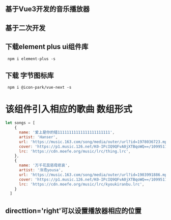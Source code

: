 ## 基于Vue3开发的音乐播放器

## 基于二次开发

## 下载element plus ui组件库
```shell
 npm i element-plus -s
```
## 下载 字节图标库
```shell
 npm i @icon-park/vue-next -s 
```

# 该组件引入相应的歌曲 数组形式 

```javascript
let songs = [
    {
      name: '爱上是你的错11111111111111111111111',
      artist: 'Hanser',
      url: 'https://music.163.com/song/media/outer/url?id=1978036723.mp3',
      cover: 'https://p1.music.126.net/K0-IPcIQ9QFvA0jXTBqoWQ==/109951163636756693.jpg?param=300y300', // prettier-ignore
      lrc: 'https://cdn.moefe.org/music/lrc/thing.lrc',
    },
    {
      name: '万千花蕊慈母悲哀',
      artist: '泠鸢yousa',
      url: 'https://music.163.com/song/media/outer/url?id=1903991886.mp3 ',
      cover: 'https://p1.music.126.net/K0-IPcIQ9QFvA0jXTBqoWQ==/109951163636756693.jpg?param=300y300', // prettier-ignore
      lrc: 'https://cdn.moefe.org/music/lrc/kyoukiranbu.lrc',
    }
  ]
```
 


## directtion='right'可以设置播放器相应的位置